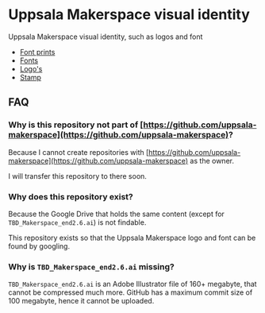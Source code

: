 # Uppsala Makerspace visual identity

Uppsala Makerspace visual identity, such as logos and font

- [Font prints](font_prints/README.md)
- [Fonts](fonts/README.md)
- [Logo's](logos/README.md)
- [Stamp](stamp/README.md)

## FAQ

### Why is this repository not part of [https://github.com/uppsala-makerspace](https://github.com/uppsala-makerspace)?

Because I cannot create repositories with 
[https://github.com/uppsala-makerspace](https://github.com/uppsala-makerspace)
as the owner.

I will transfer this repository to there soon.

### Why does this repository exist?

Because the Google Drive that holds the same content
(except for `TBD_Makerspace_end2.6.ai`) is not findable.

This repository exists so that the Uppsala Makerspace logo and font
can be found by googling.

### Why is `TBD_Makerspace_end2.6.ai` missing?

`TBD_Makerspace_end2.6.ai` is an Adobe Illustrator file of 160+ megabyte,
that cannot be compressed much more. GitHub has a maximum commit size of
100 megabyte, hence it cannot be uploaded.
